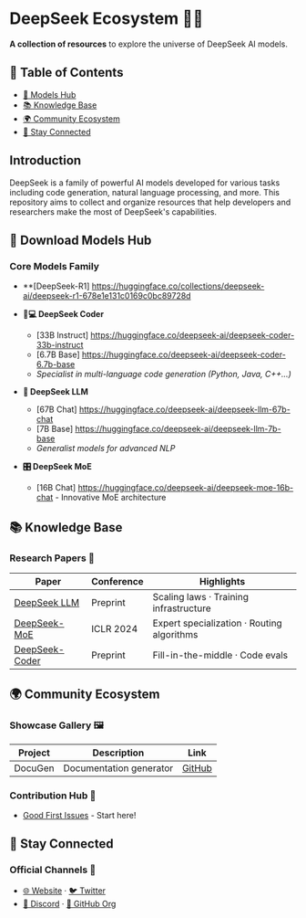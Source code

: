 # DeepSeek Ecosystem 🌌✨

**A collection of resources** to explore the universe of DeepSeek AI models.

## 🌟 Table of Contents

- [🚀 Models Hub](#-models-hub)
- [📚 Knowledge Base](#-knowledge-base)
- [🌍 Community Ecosystem](#-community-ecosystem)
- [📢 Stay Connected](#-stay-connected)

## Introduction

DeepSeek is a family of powerful AI models developed for various tasks including code generation, natural language processing, and more. This repository aims to collect and organize resources that help developers and researchers make the most of DeepSeek's capabilities.

## 🚀 Download Models Hub

### Core Models Family

- **[DeepSeek-R1] https://huggingface.co/collections/deepseek-ai/deepseek-r1-678e1e131c0169c0bc89728d

- **🧑💻 DeepSeek Coder**
  - [33B Instruct] https://huggingface.co/deepseek-ai/deepseek-coder-33b-instruct
  - [6.7B Base] https://huggingface.co/deepseek-ai/deepseek-coder-6.7b-base
  - _Specialist in multi-language code generation (Python, Java, C++...)_

- **🧠 DeepSeek LLM**
  - [67B Chat] https://huggingface.co/deepseek-ai/deepseek-llm-67b-chat 
  - [7B Base] https://huggingface.co/deepseek-ai/deepseek-llm-7b-base
  - _Generalist models for advanced NLP_

- **🎛️ DeepSeek MoE**
  - [16B Chat] https://huggingface.co/deepseek-ai/deepseek-moe-16b-chat - Innovative MoE architecture

## 📚 Knowledge Base

### Research Papers 📄

| Paper                                              | Conference | Highlights                                 |
| -------------------------------------------------- | ---------- | ------------------------------------------ |
| [DeepSeek LLM](https://arxiv.org/abs/2401.02954)   | Preprint   | Scaling laws · Training infrastructure     |
| [DeepSeek-MoE](https://arxiv.org/abs/2401.12246)   | ICLR 2024  | Expert specialization · Routing algorithms |
| [DeepSeek-Coder](https://arxiv.org/abs/2401.14196) | Preprint   | Fill-in-the-middle · Code evals            |

## 🌍 Community Ecosystem

### Showcase Gallery 🖼️

| Project | Description             | Link                                                 |
| ------- | ----------------------- | ---------------------------------------------------- |
| DocuGen | Documentation generator | [GitHub](https://github.com/iamkaranvalecha/DocuGen) |

### Contribution Hub 🤝

- [Good First Issues](https://github.com/remimoul/DeepSeek-list/issues) - Start here!

## 📢 Stay Connected

### Official Channels 📡

- [🌐 Website](https://deepseek.ai) · [🐦 Twitter](https://twitter.com/deepseek_ai)
- [💬 Discord](https://discord.gg/deepseek) · [👾 GitHub Org](https://github.com/deepseek-ai)
